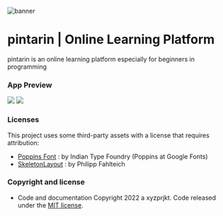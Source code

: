 ![banner](https://github.com/xyz-prjkt/pintarin/raw/master/preview/readmeBanner.png)
# pintarin | Online Learning Platform
pintarin is an online learning platform especially for beginners in programming

### App Preview
<img src="https://github.com/xyz-prjkt/pintarin/raw/master/preview/preview1.png"/>
<img src="https://github.com/xyz-prjkt/pintarin/raw/master/preview/preview2.png"/>

### Licenses

This project uses some third-party assets with a license that requires attribution:

- [Poppins Font](https://fonts.google.com/specimen/Poppins) : by Indian Type Foundry (Poppins at Google Fonts)
- [SkeletonLayout](https://github.com/Faltenreich/SkeletonLayout) : by Philipp Fahlteich

### Copyright and license
* Code and documentation Copyright 2022 a xyzprjkt. Code released under the [MIT license](https://opensource.org/licenses/MIT).
